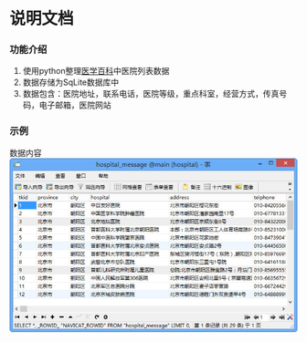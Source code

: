 # 说明文档
### 功能介绍
1. 使用python整理[医学百科](http://www.a-hospital.com/w/全国医院列表)中医院列表数据
2. 数据存储为SqLite数据库中
3. 数据包含：医院地址，联系电话，医院等级，重点科室，经营方式，传真号码，电子邮箱，医院网站

### 示例
数据内容![网页数据](readme/data.jpg)
